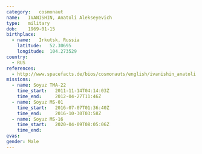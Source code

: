 ```yaml
---
category:	cosmonaut
name:	IVANISHIN, Anatoli Alekseyevich
type:	military
dob:	1969-01-15
birthplace:
  - name:	Irkutsk, Russia
    latitude:	52.30695
    longitude:	104.273529
country:
  - RUS
references:
  - http://www.spacefacts.de/bios/cosmonauts/english/ivanishin_anatoli.htm
missions:
  - name: Soyuz TMA-22
    time_start:   2011-11-14T04:14:03Z
    time_end:     2012-04-27T11:46Z
  - name: Soyuz MS-01
    time_start:   2016-07-07T01:36:40Z
    time_end:     2016-10-30T03:58Z
  - name: Soyuz MS-16
    time_start:   2020-04-09T08:05:06Z
    time_end:
evas:
gender:	Male
---
```

